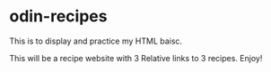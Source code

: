# odin-recipes

This is to display and practice my HTML baisc. 

This will be a recipe website with 3 Relative links to 3 recipes. Enjoy!

